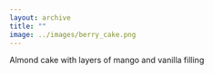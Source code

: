 ```yaml
---
layout: archive
title: ""
image: ../images/berry_cake.png
---
```

Almond cake with layers of mango and vanilla filling